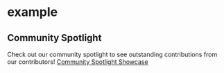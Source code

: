 # example

## Community Spotlight
Check out our community spotlight to see outstanding contributions from our contributors!
[Community Spotlight Showcase](showcase.md)
